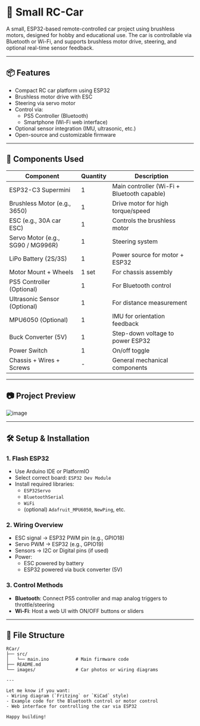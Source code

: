 # 🚗 Small RC-Car

A small, ESP32-based remote-controlled car project using brushless motors, designed for hobby and educational use. The car is controllable via Bluetooth or Wi-Fi, and supports brushless motor drive, steering, and optional real-time sensor feedback.

---

## 📦 Features
- Compact RC car platform using ESP32
- Brushless motor drive with ESC
- Steering via servo motor
- Control via:
  - PS5 Controller (Bluetooth)
  - Smartphone (Wi-Fi web interface)
- Optional sensor integration (IMU, ultrasonic, etc.)
- Open-source and customizable firmware

---

## 🔧 Components Used

| Component               | Quantity | Description                                 |
|------------------------|----------|---------------------------------------------|
| ESP32-C3 Supermini     | 1        | Main controller (Wi-Fi + Bluetooth capable) |
| Brushless Motor (e.g., 3650) | 1    | Drive motor for high torque/speed           |
| ESC (e.g., 30A car ESC) | 1        | Controls the brushless motor                |
| Servo Motor (e.g., SG90 / MG996R) | 1 | Steering system                             |
| LiPo Battery (2S/3S)   | 1        | Power source for motor + ESP32              |
| Motor Mount + Wheels   | 1 set    | For chassis assembly                        |
| PS5 Controller (Optional) | 1     | For Bluetooth control                       |
| Ultrasonic Sensor (Optional) | 1  | For distance measurement                    |
| MPU6050 (Optional)     | 1        | IMU for orientation feedback                |
| Buck Converter (5V)    | 1        | Step-down voltage to power ESP32            |
| Power Switch           | 1        | On/off toggle                               |
| Chassis + Wires + Screws | -      | General mechanical components               |

---

## 📷 Project Preview

![image](https://github.com/user-attachments/assets/0e7a89e8-c1dd-4ad8-8778-f63d90622e44)


---

## 🛠️ Setup & Installation

### 1. Flash ESP32
- Use Arduino IDE or PlatformIO
- Select correct board: `ESP32 Dev Module`
- Install required libraries:
  - `ESP32Servo`
  - `BluetoothSerial`
  - `WiFi`
  - (optional) `Adafruit_MPU6050`, `NewPing`, etc.

### 2. Wiring Overview
- ESC signal → ESP32 PWM pin (e.g., GPIO18)
- Servo PWM → ESP32 (e.g., GPIO19)
- Sensors → I2C or Digital pins (if used)
- Power:
  - ESC powered by battery
  - ESP32 powered via buck converter (5V)

### 3. Control Methods
- **Bluetooth**: Connect PS5 controller and map analog triggers to throttle/steering
- **Wi-Fi**: Host a web UI with ON/OFF buttons or sliders

---

## 📁 File Structure

```plaintext
RCar/
├── src/
│   └── main.ino          # Main firmware code
├── README.md
└── images/               # Car photos or wiring diagrams

---

Let me know if you want:
- Wiring diagram (`Fritzing` or `KiCad` style)
- Example code for the Bluetooth control or motor control
- Web interface for controlling the car via ESP32

Happy building!
